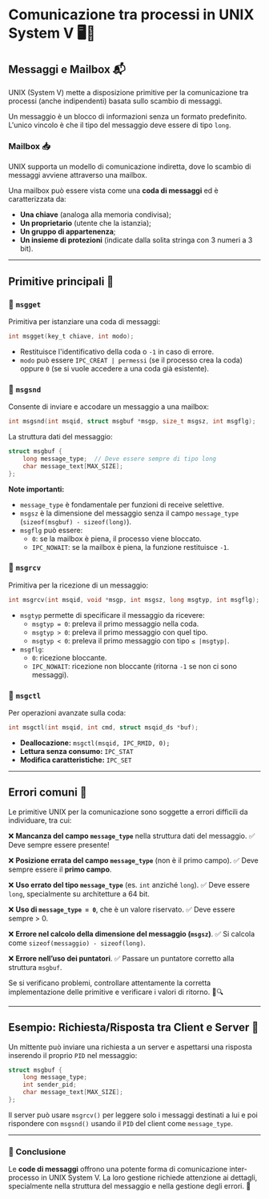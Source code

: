 # Comunicazione tra processi in UNIX System V 🖥️📡

## Messaggi e Mailbox 📬

UNIX (System V) mette a disposizione primitive per la comunicazione tra processi (anche indipendenti) basata sullo scambio di messaggi.

Un messaggio è un blocco di informazioni senza un formato predefinito. L'unico vincolo è che il tipo del messaggio deve essere di tipo `long`.

### Mailbox 📥

UNIX supporta un modello di comunicazione indiretta, dove lo scambio di messaggi avviene attraverso una mailbox.

Una mailbox può essere vista come una **coda di messaggi** ed è caratterizzata da:
- **Una chiave** (analoga alla memoria condivisa);
- **Un proprietario** (utente che la istanzia);
- **Un gruppo di appartenenza**;
- **Un insieme di protezioni** (indicate dalla solita stringa con 3 numeri a 3 bit).

---

## Primitive principali 🔧

### 📌 `msgget`
Primitiva per istanziare una coda di messaggi:
```c
int msgget(key_t chiave, int modo);
```
- Restituisce l'identificativo della coda o `-1` in caso di errore.
- `modo` può essere `IPC_CREAT | permessi` (se il processo crea la coda) oppure `0` (se si vuole accedere a una coda già esistente).

### 📌 `msgsnd`
Consente di inviare e accodare un messaggio a una mailbox:
```c
int msgsnd(int msqid, struct msgbuf *msgp, size_t msgsz, int msgflg);
```
La struttura dati del messaggio:
```c
struct msgbuf {
    long message_type;  // Deve essere sempre di tipo long
    char message_text[MAX_SIZE];
};
```
**Note importanti:**
- `message_type` è fondamentale per funzioni di receive selettive.
- `msgsz` è la dimensione del messaggio senza il campo `message_type` (`sizeof(msgbuf) - sizeof(long)`).
- `msgflg` può essere:
  - `0`: se la mailbox è piena, il processo viene bloccato.
  - `IPC_NOWAIT`: se la mailbox è piena, la funzione restituisce `-1`.

### 📌 `msgrcv`
Primitiva per la ricezione di un messaggio:
```c
int msgrcv(int msqid, void *msgp, int msgsz, long msgtyp, int msgflg);
```
- `msgtyp` permette di specificare il messaggio da ricevere:
  - `msgtyp = 0`: preleva il primo messaggio nella coda.
  - `msgtyp > 0`: preleva il primo messaggio con quel tipo.
  - `msgtyp < 0`: preleva il primo messaggio con tipo `≤ |msgtyp|`.
- `msgflg`:
  - `0`: ricezione bloccante.
  - `IPC_NOWAIT`: ricezione non bloccante (ritorna `-1` se non ci sono messaggi).

### 📌 `msgctl`
Per operazioni avanzate sulla coda:
```c
int msgctl(int msqid, int cmd, struct msqid_ds *buf);
```
- **Deallocazione:** `msgctl(msqid, IPC_RMID, 0);`
- **Lettura senza consumo:** `IPC_STAT`
- **Modifica caratteristiche:** `IPC_SET`

---

## Errori comuni 🚨

Le primitive UNIX per la comunicazione sono soggette a errori difficili da individuare, tra cui:

❌ **Mancanza del campo `message_type`** nella struttura dati del messaggio.
✅ Deve sempre essere presente!

❌ **Posizione errata del campo `message_type`** (non è il primo campo).
✅ Deve sempre essere il **primo campo**.

❌ **Uso errato del tipo `message_type`** (es. `int` anziché `long`).
✅ Deve essere `long`, specialmente su architetture a 64 bit.

❌ **Uso di `message_type = 0`**, che è un valore riservato.
✅ Deve essere sempre > 0.

❌ **Errore nel calcolo della dimensione del messaggio (`msgsz`)**.
✅ Si calcola come `sizeof(messaggio) - sizeof(long)`.

❌ **Errore nell’uso dei puntatori**.
✅ Passare un puntatore corretto alla struttura `msgbuf`.

Se si verificano problemi, controllare attentamente la corretta implementazione delle primitive e verificare i valori di ritorno. 🧐🔍

---

## Esempio: Richiesta/Risposta tra Client e Server 💬

Un mittente può inviare una richiesta a un server e aspettarsi una risposta inserendo il proprio `PID` nel messaggio:

```c
struct msgbuf {
    long message_type;
    int sender_pid;
    char message_text[MAX_SIZE];
};
```
Il server può usare `msgrcv()` per leggere solo i messaggi destinati a lui e poi rispondere con `msgsnd()` usando il `PID` del client come `message_type`.

---

### 📌 Conclusione

Le **code di messaggi** offrono una potente forma di comunicazione inter-processo in UNIX System V. La loro gestione richiede attenzione ai dettagli, specialmente nella struttura del messaggio e nella gestione degli errori. 🎯


